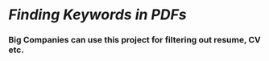 # _**Finding Keywords in PDFs**_
### Big Companies can use this project for filtering out resume, CV etc.